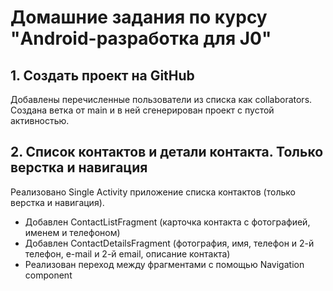 # Домашние задания по курсу "Android-разработка для J0"

## 1. Создать проект на GitHub

Добавлены перечисленные пользователи из списка как collaborators.
Создана ветка от main и в ней сгенерирован проект с пустой активностью.

## 2. Список контактов и детали контакта. Только верстка и навигация

Реализовано Single Activity приложение списка контактов (только верстка и навигация).
- Добавлен ContactListFragment (карточка контакта с фотографией, именем и телефоном)
- Добавлен ContactDetailsFragment (фотография, имя, телефон и 2-й телефон, e-mail и 2-й email, описание контакта)
- Реализован переход между фрагментами с помощью Navigation component